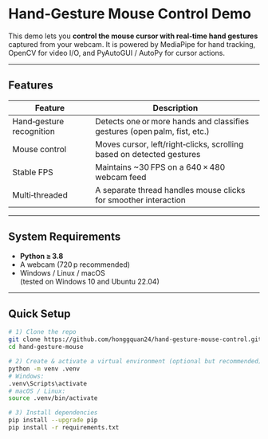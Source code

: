 # Hand‑Gesture Mouse Control Demo

This demo lets you **control the mouse cursor with real‑time hand gestures** captured from your webcam. It is powered by MediaPipe for hand tracking, OpenCV for video I/O, and PyAutoGUI / AutoPy for cursor actions.

---

## Features

| Feature | Description |
|---------|-------------|
| Hand‑gesture recognition | Detects one or more hands and classifies gestures (open palm, fist, etc.) |
| Mouse control | Moves cursor, left/right‑clicks, scrolling based on detected gestures |
| Stable FPS | Maintains ~30 FPS on a 640 × 480 webcam feed |
| Multi‑threaded | A separate thread handles mouse clicks for smoother interaction |

---

## System Requirements

* **Python ≥ 3.8**
* A webcam (720 p recommended)
* Windows / Linux / macOS  
  (tested on Windows 10 and Ubuntu 22.04)

---

## Quick Setup

```bash
# 1) Clone the repo
git clone https://github.com/honggquan24/hand-gesture-mouse-control.git
cd hand‑gesture‑mouse

# 2) Create & activate a virtual environment (optional but recommended)
python -m venv .venv
# Windows:
.venv\Scripts\activate
# macOS / Linux:
source .venv/bin/activate

# 3) Install dependencies
pip install --upgrade pip
pip install -r requirements.txt
